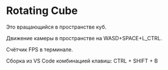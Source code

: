 # Rotating Cube

Это вращающийся в пространстве куб.

Движение камеры в пространстве на WASD+SPACE+L_CTRL.

Счётчик FPS в терминале.

Сборка из VS Code комбинацией клавиш: CTRL + SHIFT + B